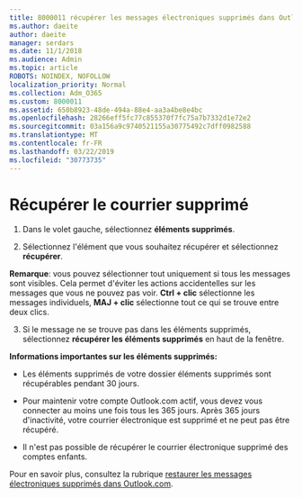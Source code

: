 ```yaml
---
title: 8000011 récupérer les messages électroniques supprimés dans Outlook.com
ms.author: daeite
author: daeite
manager: serdars
ms.date: 11/1/2018
ms.audience: Admin
ms.topic: article
ROBOTS: NOINDEX, NOFOLLOW
localization_priority: Normal
ms.collection: Adm_O365
ms.custom: 8000011
ms.assetid: 650b8923-48de-494a-88e4-aa3a4be8e4bc
ms.openlocfilehash: 28266eff5fc77c855370f7fc75a7b7332d1e72e2
ms.sourcegitcommit: 03a156a9c9740521155a30775492c7dff0982588
ms.translationtype: MT
ms.contentlocale: fr-FR
ms.lasthandoff: 03/22/2019
ms.locfileid: "30773735"
---
```

# <a name="recover-deleted-email"></a>Récupérer le courrier supprimé

1. Dans le volet gauche, sélectionnez **éléments supprimés**. 
    
2. Sélectionnez l'élément que vous souhaitez récupérer et sélectionnez **récupérer**. 
  
 **Remarque**: vous pouvez sélectionner tout uniquement si tous les messages sont visibles. Cela permet d'éviter les actions accidentelles sur les messages que vous ne pouvez pas voir. **Ctrl + clic** sélectionne les messages individuels, **MAJ + clic** sélectionne tout ce qui se trouve entre deux clics. 
    
3. Si le message ne se trouve pas dans les éléments supprimés, sélectionnez **récupérer les éléments supprimés** en haut de la fenêtre. 
    
 **Informations importantes sur les éléments supprimés:**
  
- Les éléments supprimés de votre dossier éléments supprimés sont récupérables pendant 30 jours.
    
- Pour maintenir votre compte Outlook.com actif, vous devez vous connecter au moins une fois tous les 365 jours. Après 365 jours d'inactivité, votre courrier électronique est supprimé et ne peut pas être récupéré.
    
- Il n'est pas possible de récupérer le courrier électronique supprimé des comptes enfants.
    
Pour en savoir plus, consultez la rubrique [restaurer les messages électroniques supprimés dans Outlook.com](https://go.microsoft.com/fwlink/p/?linkid=873117).
  

